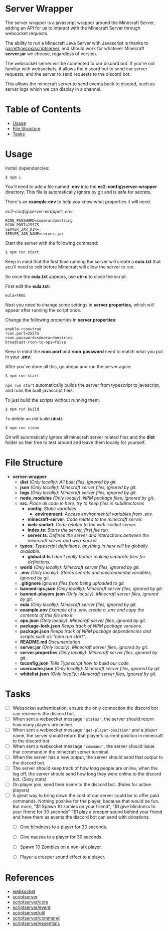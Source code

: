 # Server Wrapper

The server wrapper is a javascript wrapper around the Minecraft Server, adding an API for us to interact with the Minecraft Server through websocket requests.

The ability to run a Minecraft Java Server with Javascript is thanks to [garrettjoecox/scriptserver](https://github.com/garrettjoecox/scriptserver), and should work for whatever Minecraft **server.jar** we choose, regardless of version.

The websocket server will be connected to our discord bot. If you're not familiar with websockets, it allows the discord bot to send our server requests, and the server to send requests to the discord bot.

This allows the minecraft server to send events back to discord, such as server logs which we can display in a channel.

# Table of Contents

- [Usage](#usage)
- [File Structure](#file-structure)
- [Tasks](#tasks)

# Usage

Install dependencies:

```
$ npm i
```

You'll need to add a file named **.env** into the **ec2-config\server-wrapper** directory. This file is automatically ignore by git and is safe for secrets.

There's an **example.env** to help you know what properties it will need.

*ec2-config\server-wrapper\\.env*:
```
RCON_PASSWORD=somerandomstring
RCON_PORT=25575
SERVER_JAR_DIR=.
SERVER_JAR_NAME=server.jar
```

Start the server with the following command:

```
$ npm run start
```

Keep in mind that the first time running the server will create a **eula.txt** that you'll need to edit before Minecraft will allow the server to run.

So once the **eula.txt** appears, use **ctr-c** to close the script.

First edit the **eula.txt**:

```
eula=TRUE
```

Next you need to change some settings in **server.properties**, which will appear after running the script once.

Change the following properties in **server.properties**:

```
enable-rcon=true
rcon.port=25575
rcon.password=somerandomstring
broadcast-rcon-to-ops=false
```

Keep in mind the **rcon.port** and **rcon.password** need to match what you put in your **.env**.

After you've done all this, go ahead and run the server again:

```
$ npm run start
```

`npm run start` automatically builds the server from typescript to javascript, and runs the built javascript files.

To just build the scripts without running them:

```
$ npm run build
```

To delete an old build (**dist**):

```
$ npm run clean
```

Git will automatically ignore all minecraft server related files and the **dist** folder so feel free to test around and leave them locally for yourself.

# File Structure

- **server-wrapper**
  - **dist** *(Only locally)*: *All built files, ignored by git.*
  - **json** *(Only locally)*: *Minecraft server files, ignored by git.*
  - **logs** *(Only locally)*: *Minecraft server files, ignored by git.*
  - **node_modules** *(Only locally)*: *NPM package files, ignored by git.*
  - **src**: *Place all code in here, try to keep files in subdirectories*
    - **config**: *Static variables*
      - **environment**: *Access environmental variables from .env.*
    - **minecraft-server**: *Code related to the minecraft server.*
    - **web-socket**: *Code related to the web-socket server.*
    - **index.ts**: *Starts the server, first file run.*
    - **server.ts**: *Defines the server and interactions between the minecraft server and web-socket*
  - **types**: *Typescript definitions, anything in here will be globally available.*
    - **global.d.ts** *I don't really bother making separate files for definitions.*
  - **world** *(Only locally)*: *Minecraft server files, ignored by git.*
  - **.env** *(Only locally)*: *Stores secrets and environmental variables, ignored by git.*
  - **.gitignore** *Ignores files from being uploaded to git.*
  - **banned-ips.json** *(Only locally)*: *Minecraft server files, ignored by git.*
  - **banned-players.json** *(Only locally)*: *Minecraft server files, ignored by git.*
  - **eula** *(Only locally)*: *Minecraft server files, ignored by git.*
  - **example.env** *Example of a .env, create a .env and copy the contents of this file into it.*
  - **ops.json** *(Only locally)*: *Minecraft server files, ignored by git.*
  - **package-lock.json** *Keeps track of NPM package versions.*
  - **package.json** *Keeps track of NPM package dependencies and scripts such as "npm run start".*
  - **README.md** *Documentation*
  - **server.jar** *(Only locally)*: *Minecraft server files, ignored by git.*
  - **server.properties** *(Only locally)*: *Minecraft server files, ignored by git.*
  - **tsconfig.json** *Tells Typescript how to build our code.*
  - **usercache.json** *(Only locally)*: *Minecraft server files, ignored by git.*
  - **whitelist.json** *(Only locally)*: *Minecraft server files, ignored by git.*

# Tasks

- [ ] Websocket authentication, ensure the only connection the discord bot can recieve is the discord bot.
- [ ] When sent a websocket message `'status'`, the server should return how many players are online.
- [ ] When sent a websocket message `'get-player-position'` and a player name, the server should return that player's current position in minecraft to the discord bot.
- [ ] When sent a websocket message `'command'`, the server should issue that command in the minecraft server terminal.
- [ ] When the server has a new output, the server should send that output to the discord bot.
- [ ] The server should keep track of how long people are online, when the log off, the server should send how long they were online to the discord bot. (Sexy stats)
- [ ] On player join, send their name to the discord bot. (Roles for active players)
- [ ] A great way to bring down the cost of our server could be to offer paid commands. Nothing positive for the player, because that would be fun. But more, "$1 Spawn 10 zomies on your friend", "$1 give blindness to your friend for 30 seconds" "$1 play a creeper sound behind your friend and have them as events the discord bot can send with donations.
  - [ ] Give blindness to a player for 30 seconds.
  - [ ] Give nausea to a player for 30 seconds.
  - [ ] Spawn 10 Zombies on a non-afk player.
  - [ ] Player a creeper sound effect to a player.


# References

- [websocket](https://github.com/theturtle32/WebSocket-Node/blob/HEAD/docs/index.md)
- [scriptserver](https://github.com/garrettjoecox/scriptserver)
- [scriptserver/core](https://github.com/garrettjoecox/scriptserver/tree/master/packages/core)
- [scriptserver/event](https://github.com/garrettjoecox/scriptserver/tree/master/packages/event)
- [scriptserver/util](https://github.com/garrettjoecox/scriptserver/tree/master/packages/util)
- [scriptserver/command](https://github.com/garrettjoecox/scriptserver/tree/master/packages/command)
- [scriptserver/essentials](https://github.com/garrettjoecox/scriptserver/tree/master/packages/essentials)
